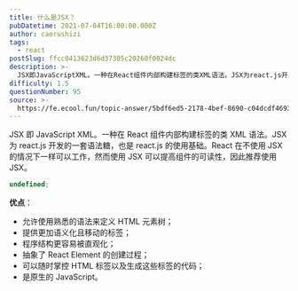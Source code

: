 ```yaml
---
title: 什么是JSX？
pubDatetime: 2021-07-04T16:00:00.000Z
author: caorushizi
tags:
  - react
postSlug: ffcc0413623d6d37305c20260f0024dc
description: >-
  JSX即JavaScriptXML。一种在React组件内部构建标签的类XML语法。JSX为react.js开发的一套语法糖，也是react.js的使用基础。React在不使用JSX的情况下一样可以工
difficulty: 1.5
questionNumber: 95
source: >-
  https://fe.ecool.fun/topic-answer/5bdf6ed5-2178-4bef-8690-c04dcdf46930?orderBy=updateTime&order=desc&tagId=13
---
```


JSX 即 JavaScript XML。一种在 React 组件内部构建标签的类 XML 语法。JSX 为 react.js 开发的一套语法糖，也是 react.js 的使用基础。React 在不使用 JSX 的情况下一样可以工作，然而使用 JSX 可以提高组件的可读性，因此推荐使用 JSX。

```typescript
undefined;
```

**优点**：

- 允许使用熟悉的语法来定义 HTML 元素树；
- 提供更加语义化且移动的标签；
- 程序结构更容易被直观化；
- 抽象了 React Element 的创建过程；
- 可以随时掌控 HTML 标签以及生成这些标签的代码；
- 是原生的 JavaScript。
